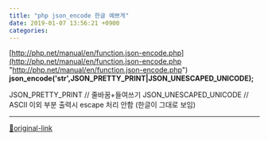 ```yaml
---
title: "php json_encode 한글 예쁘게"
date: 2019-01-07 13:56:21 +0900
categories: 
---
```

  

[http://php.net/manual/en/function.json-encode.php](http://php.net/manual/en/function.json-encode.php "http://php.net/manual/en/function.json-encode.php")  
**json_encode('str',JSON_PRETTY_PRINT|JSON_UNESCAPED_UNICODE);**  

JSON_PRETTY_PRINT // 줄바꿈+들여쓰기
JSON_UNESCAPED_UNICODE // ASCII 이외 부분 출력시 escape 처리 안함 (한글이 그대로 보임)




***
[🔗original-link](http://www.mins01.com/mh/tech/read/1234)
